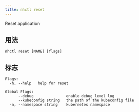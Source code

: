 ```yaml
---
title: nhctl reset
---
```


Reset application

## 用法

```
nhctl reset [NAME] [flags]
```

## 标志

```
Flags:
  -h, --help   help for reset

Global Flags:
      --debug               enable debug level log
      --kubeconfig string   the path of the kubeconfig file
  -n, --namespace string    kubernetes namespace
```
